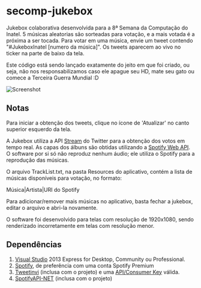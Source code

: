 # secomp-jukebox

Jukebox colaborativa desenvolvida para a 8ª Semana da Computação do Inatel. 5 músicas aleatorias são sorteadas para votação, e a mais votada é a próxima a ser tocada. Para votar em uma música, envie um tweet contendo "#JukeboxInatel [numero da música]". Os tweets aparecem ao vivo no ticker na parte de baixo da tela.

Este código está sendo lançado exatamente do jeito em que foi criado, ou seja, não nos responsabilizamos caso ele apague seu HD, mate seu gato ou comece a Terceira Guerra Mundial :D

![Screenshot](http://i.imgur.com/FTvUcqG.png "Screenshot")

## Notas

Para iniciar a obtenção dos tweets, clique no ícone de 'Atualizar' no canto superior esquerdo da tela.

A Jukebox utiliza a API [Stream](https://dev.twitter.com/streaming/overview "Stream") do Twitter para a obtenção dos votos em tempo real. As capas dos álbuns são obtidas utilizando a [Spotify Web API](https://developer.spotify.com/web-api/ "Spotify Web API"). O software por si só não reproduz nenhum áudio; ele utiliza o Spotify para a reprodução das músicas.

O arquivo TrackList.txt, na pasta Resources do aplicativo, contém a lista de músicas disponíveis para votação, no formato:

Música|Artista|URI do Spotify

Para adicionar/remover mais músicas no aplicativo, basta fechar a jukebox, editar o arquivo e abri-la novamente.

O software foi desenvolvido para telas com resolução de 1920x1080, sendo renderizado incorretamente em telas com resolução menor.

## Dependências

1. [Visual Studio](https://www.visualstudio.com/ "Visual Studio") 2013 Express for Desktop, Community ou Professional.
2. [Spotify](https://spotify.com/ "Spotify"), de preferência com uma conta Spotify Premium
3. [Tweetinvi](https://tweetinvi.codeplex.com/ "Tweetinvi") (inclusa com o projeto) e uma [API/Consumer Key](https://apps.twitter.com/ "API/Consumer Key") válida.
4. [SpotifyAPI-NET](https://github.com/JohnnyCrazy/SpotifyAPI-NET "SpotifyAPI-NET") (inclusa com o projeto)
